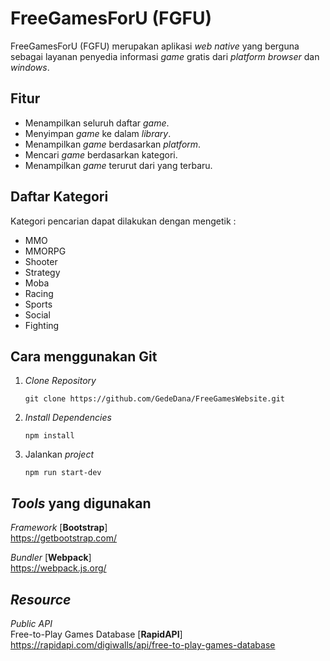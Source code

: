# FreeGamesForU (FGFU)
FreeGamesForU (FGFU) merupakan aplikasi _web native_ yang berguna sebagai layanan penyedia informasi _game_ gratis dari _platform browser_ dan _windows_.

## Fitur
- Menampilkan seluruh daftar _game_.
- Menyimpan _game_ ke dalam _library_.
- Menampilkan _game_ berdasarkan _platform_.
- Mencari _game_ berdasarkan kategori.
- Menampilkan _game_ terurut dari yang terbaru.

## Daftar Kategori
Kategori pencarian dapat dilakukan dengan mengetik :
- MMO
- MMORPG
- Shooter
- Strategy
- Moba
- Racing
- Sports
- Social
- Fighting

## Cara menggunakan Git
1. _Clone Repository_ <br />
   ```
   git clone https://github.com/GedeDana/FreeGamesWebsite.git
   ```
2. _Install Dependencies_ <br />
   ```
   npm install
   ```
3. Jalankan _project_ <br />
   ```
   npm run start-dev
   ```

## _Tools_ yang digunakan
_Framework_ [**Bootstrap**] <br />
https://getbootstrap.com/

_Bundler_ [**Webpack**] <br />
https://webpack.js.org/

## _Resource_
_Public API_ <br />
Free-to-Play Games Database [**RapidAPI**] <br />
https://rapidapi.com/digiwalls/api/free-to-play-games-database
